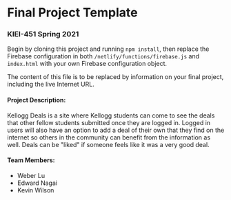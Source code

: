 # Final Project Template

### KIEI-451 Spring 2021

Begin by cloning this project and running `npm install`, then replace the Firebase configuration in both `/netlify/functions/firebase.js` and `index.html` with your own Firebase configuration object.

The content of this file is to be replaced by information on your final project, including the live Internet URL.

#### Project Description:
Kellogg Deals is a site where Kellogg students can come to see the deals that other fellow students submitted once they are logged in. Logged in users will also have an option to add a deal of their own that they find on the internet so others in the community can benefit from the information as well. Deals can be "liked" if someone feels like it was a very good deal.

#### Team Members:
- Weber Lu
- Edward Nagai
- Kevin Wilson